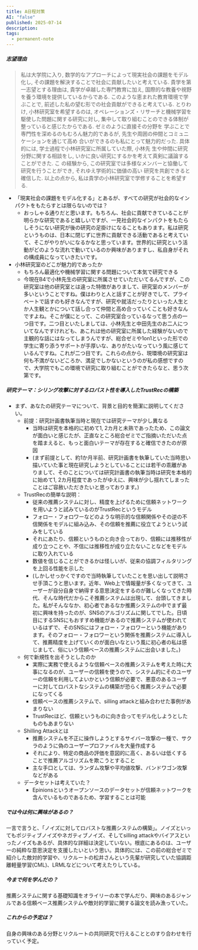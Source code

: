 ```yaml
---
title: A日程対策
AI: "false"
published: 2025-07-14
description: 
tags:
  - permanent-note
---
```

##### 志望理由
> 私は大学院に入り, 数学的なアプローチによって現実社会の課題をモデル化し, その課題を解決することで社会に貢献したいと考えている. 貴学を第一志望とする理由は, 貴学が卓越した専門教育に加え, 国際的な教養や視野を養う環境を提供しているからである. このような恵まれた教育環境で学ぶことで, 前述した私の望む形での社会貢献ができると考えている. とりわけ, 小林研究室を希望するのは, オペレーションズ・リサーチと機械学習を駆使した問題に関する研究に対し, 集中して取り組むことのできる体制が整っていると感じたからである. ゼミのように直接その分野を 学ぶことで専門性を深めるのもむろん魅力的であるが, 先生や周囲の仲間とコミュニケーションを通じて高め 合いができるのも私にとって魅力的だった. 具体的には, 学士過程で小林研究室に所属していた際, 小林先 生や仲間に研究分野に関する相談をし, いかに良い研究にするかを考えて真剣に議論することができた. こ の経験から, この研究室では多様なメンバーと協働して研究を行うことができ, それゆえ学術的に価値の高い 研究を共創できると確信した. 以上の点から, 私は貴学の小林研究室で学修することを希望する.

- 「現実社会の課題をモデル化する」とあるが、すべての研究が社会的なインパクトをもたらすとは限らないのでは？
	- おっしゃる通りだと思います。もちろん、社会に貢献できていることが明らかな研究であると嬉しいですが、一見社会的なインパクトをもたらしそうにない研究が後の研究の足掛けになることもあります。私は研究というものは、日本に閉じずに世界に貢献できる活動であると考えていて、そこがやりがいになるかなと思っています。世界的に研究という活動がどのような流れで動いているのか興味がありますし、私自身がそれの構成員になっていきたいです。
- 小林研究室のどこが魅力的であったか
	- もちろん最適化や機械学習に関する問題について本気で研究できる
	- 今現在B4で小林先生の研究室に所属させていただいてるんですが、この研究室は他の研究室とは違った特徴がありまして、研究室のメンバーが多いということですね。僕はわりと人と話すことが好きでして、プライベートで話すのも好きなんですが、研究や就活だったりといった人生とか人生観とかについて話し合って仲間と高め合っていくことも好きなんですよね。そこが僕にとって、この研究室合っているなって思う点の一つ目です。二つ目といたしましては、小林先生と中田先生のお二人についてなんですけれども、あこれは他の研究室に所属した経験がないので主観的な話にはなってしまうんですが、総合ゼミや1on1といった形での学生に寄り添うサポートが手厚いな、ありがたいなっていう風に感じているんですね。これが二つ目です。これらの点から、現環境の研究室は何も不満がないどころか、満足でしかないというのが私の感想ですので、大学院でもこの環境で研究に取り組むことができたらなと、思う次第です。

##### 研究テーマ：シリング攻撃に対するロバスト性を導入したTrustRecの構築

- まず、あなたの研究テーマについて、背景と目的を簡潔に説明してください。
	- 前提：研究計画書執筆当時と現在では研究テーマが少し異なる
		- 当時は研究を本格的に初めて1, 2カ月と未熟であったため、この論文が面白いと感じたが、正直なところ総合ゼミでご指摘いただいた点を踏まえると、もっと面白いテーマが存在すると確信できたのが原因
		- (まず前提として、約1か月半前、研究計画書を執筆していた当時思い描いていた事と現在研究しようとしていることには若干の乖離がありまして、そのことについては研究計画書の執筆当時は研究を本格的に始めて1, 2カ月程度であったがゆえに、興味が少し揺れてしまったことはご容赦いただきたいと思っております。)
	- TrustRecの簡単な説明：
		- 従来の推薦システムに対し、精度を上げるために信頼ネットワークを用いようと試みているのがTrustRecというモデル
		- フォロー・フォロワーなどのような明示的な信頼関係やその逆の不信関係をモデルに組み込み、その信頼を推薦に役立てようという試みをしている
		- それにあたり、信頼というものと向き合っており、信頼には推移性が成り立つことや、不信には推移性が成り立たないことなどをモデルに取り入れている
		- 数値を信じることができるかは怪しいが、従来の協調フィルタリングを上回る性能を示した
		- (しかしせっかくですので当時執筆していたことを思い出して説明させ手頂こうと思います。近年、Web上で情報量が多くなってきて、ユーザーが自分自身で納得する意思決定をするのが難しくなってきた時代、そんな時代だからこそ推薦システムは出現して、台頭してきました。私がそんななか、初心者であるなか推薦システムの中でまず最初に興味を持ったのが、SNSのアルゴリズムに関してでした。日頃目にするSNSにもおすすめ機能があるので推薦システムが使われているはずで、そのSNSにはフォロー・フォロワーという機能があります。そのフォロー・フォロワーという関係を推薦システムに導入して、推薦精度を上げていくのが面白いなという風に初心者の私は感じまして、俗にいう信頼ベースの推薦システムに出会いました。)
	- 何で新規性を出そうとしたのか
		- 実際に実務で使えるような信頼ベースの推薦システムを考えた時に大事になるのが、ユーザーの信頼を使うので、システム的にそのユーザーの信頼を利用してよいかという信頼が必要で、悪意のあるユーザーに対してロバストなシステムの構築が恐らく推薦システムで必要になってくる
		- 信頼ベースの推薦システムで、silling attackと組み合わせた事例があまりない
		- TrustRecほど、信頼というものに向き合ってモデル化しようとしたものもあまりない
	- Shilling Attackとは
		- 推薦システムを不正に操作しようとするサイバー攻撃の一種で、サクラのように偽のユーザープロファイルを大量作成する
		- それにより、特定の商品の評価を意図的に高く、あるいは低くすることで推薦アルゴリズムを欺こうとすること
		- 主な手口としては、ランダム攻撃や平均値攻撃、バンドワゴン攻撃などがある
	- データセットは考えていた？
		- Epinionsというオープンソースのデータセットが信頼ネットワークを含んでいるものであるため、学習することは可能

##### では今は何に興味があるの？
一言で言うと、「ノイズに対してロバストな推薦システムの構築」。ノイズといってもポジティブノイズやネガティブノイズ、そしてsilling attackやバイアスといったノイズもあるが、具体的な詳細は決定していない。根底にあるのは、ユーザーの純粋な意思決定を支援したいという思い。具体的には、この前の総合ゼミで紹介した敵対的学習や、リクルートの松井さんという先輩が研究していた協調距離軽量学習(CML)、LRMLなどについて考えたりしている。
##### 今まで何を学んだの？
推薦システムに関する基礎知識をオライリーの本で学んだり、興味のあるジャンルである信頼ベース推薦システムや敵対的学習に関する論文を読み漁っていた。
##### これからの予定は？
自身の興味のある分野とリクルートの共同研究で行えることとのすり合わせを行っていく予定。